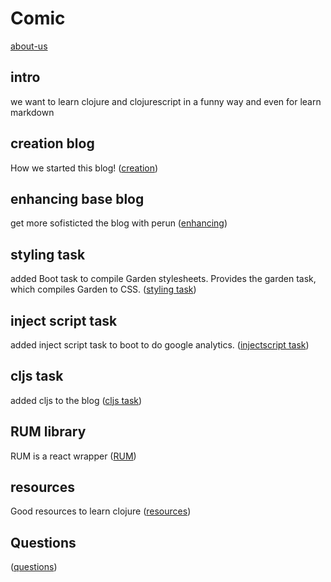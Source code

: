 # Comic

[about-us](/about.html)


## intro
we want to learn clojure and clojurescript in a funny way
and even for learn markdown

## creation blog
How we started this blog! ([creation](/creation.html))

## enhancing base blog
get more sofisticted the blog with perun ([enhancing](/enhancing.html))

## styling task
added Boot task to compile Garden stylesheets.
Provides the garden task, which compiles Garden to CSS. ([styling task](/styling.html))

## inject script task
added inject script task to boot to do google analytics. ([injectscript task](/injectscript.html))

## cljs task
added cljs to the blog ([cljs task](/cljs.html))



## RUM library
RUM is a react wrapper  ([RUM](/rum.html))



## resources
Good resources to learn clojure ([resources](/resources.html))

## Questions
([questions](/questions.html))
